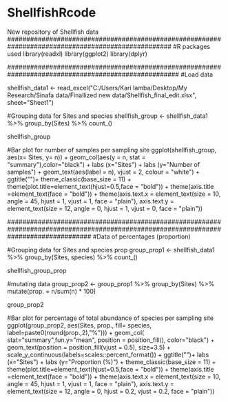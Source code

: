 # ShellfishRcode
New repository of Shellfish data
###################################################################################################
#R packages used
library(readxl)
library(ggplot2)
library(dplyr)



#####################################################################################################
#Load data

shellfish_data1 <- read_excel("C:/Users/Kari Iamba/Desktop/My Research/Sinafa data/Finallized new data/Shellfish_final_edit.xlsx",
                                    sheet="Sheet1")


#Grouping data for Sites and species
shellfish_group <- shellfish_data1 %>%
  group_by(Sites) %>%
  count_()

shellfish_group


#Bar plot for number of samples per sampling site
ggplot(shellfish_group, aes(x= Sites, y= n)) +
  geom_col(aes(y = n,  stat = "summary"),color="black") +
  labs (x="Sites") + labs (y="Number of samples") +
  geom_text(aes(label = n), vjust = 2, colour = "white") +
  ggtitle("")+
  theme_classic(base_size = 11) + 
  theme(plot.title=element_text(hjust=0.5,face = "bold")) +
  theme(axis.title =element_text(face = "bold")) +
  theme(axis.text.x = element_text(size = 10, angle = 45, hjust = 1, vjust = 1, face = "plain"),
        axis.text.y = element_text(size = 12, angle = 0, hjust = 1, vjust = 0, face = "plain"))


######################################################################################################################################
#Data of percentages (proportion)

#Grouping data for Sites and species prop
group_prop1 <- shellfish_data1 %>%
  group_by(Sites, species) %>%
  count_()

shellfish_group_prop

#mutating data
group_prop2 <- group_prop1 %>%
  group_by(Sites) %>%
  mutate(prop. = n/sum(n) * 100) 

group_prop2


#Bar plot for percentage of total abundance of species per sampling site
ggplot(group_prop2, aes(Sites, prop., fill= species,
                            label=paste0(round(prop.,2),"%"))) +
  geom_col( stat="summary",fun.y="mean", position = position_fill(),
            color="black") +
  geom_text(position = position_fill(vjust = 0.5), size=3.5) +
  scale_y_continuous(labels=scales::percent_format()) +
  ggtitle("")+
  labs (x="Sites") + labs (y="Proportion (%)") +
  theme_classic(base_size = 11) + 
  theme(plot.title=element_text(hjust=0.5,face = "bold")) +
  theme(axis.title =element_text(face = "bold")) +
  theme(axis.text.x = element_text(size = 10, angle = 45, hjust = 1, vjust = 1, face = "plain"),
        axis.text.y = element_text(size = 12, angle = 0, hjust = 0.2, vjust = 0.2, face = "plain")) 

